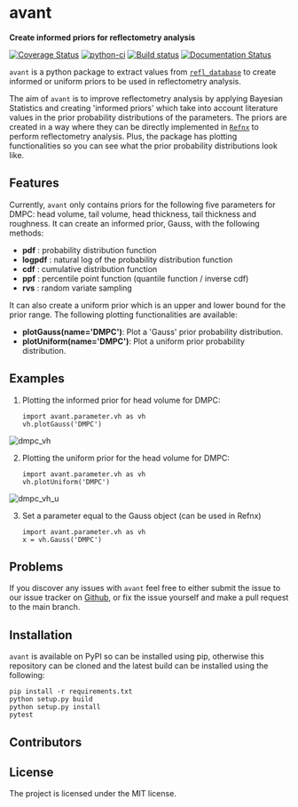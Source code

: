 # avant

**Create informed priors for reflectometry analysis**

[![Coverage Status](https://coveralls.io/repos/github/nf679/avant/badge.svg?branch=main)](https://coveralls.io/github/nf679/avant?branch=main)
[![python-ci](https://github.com/nf679/avant/actions/workflows/ci.yml/badge.svg)](https://github.com/nf679/avant/actions/workflows/ci.yml)
[![Build status](https://ci.appveyor.com/api/projects/status/lms15ybg66vrp76l?svg=true)](https://ci.appveyor.com/project/nf679/refl-package)
[![Documentation Status](https://readthedocs.org/projects/refl-package/badge/?version=latest)](https://refl-package.readthedocs.io/en/latest/?badge=latest)



``avant`` is a python package to extract values from [``refl_database``](https://github.com/nf679/refl-database) to create informed or uniform priors to be used in reflectometry analysis.

The aim of ``avant`` is to improve reflectometry analysis by applying Bayesian Statistics and creating 'informed priors' which take into account literature values in the prior probability distributions of the parameters. The priors are created in a way where they can be directly implemented in [``Refnx``](https://refnx.readthedocs.io/en/latest) to perform reflectometry analysis. Plus, the package has plotting functionalities so you can see what the prior probability distributions look like. 

## Features

Currently, ``avant`` only contains priors for the following five parameters for DMPC: head volume, tail volume, head thickness, tail thickness and roughness. It can create an informed prior, Gauss, with the following methods:     

- **pdf** : probability distribution function
- **logpdf** : natural log of the probability distribution function
- **cdf** : cumulative distribution function
- **ppf** : percentile point function (quantile function  / inverse cdf)
- **rvs** : random variate sampling

It can also create a uniform prior which is an upper and lower bound for the prior range. The following plotting functionalities are available:

- **plotGauss(name='DMPC')**: Plot a 'Gauss' prior probability distribution. 
- **plotUniform(name='DMPC')**: Plot a uniform prior probability distribution.



## Examples

1. Plotting the informed prior for head volume for DMPC: 

       import avant.parameter.vh as vh
       vh.plotGauss('DMPC') 

![dmpc_vh](https://user-images.githubusercontent.com/53176345/124952482-30ed0080-e00c-11eb-80f7-f1265c9c4d6a.png)

2. Plotting the uniform prior for the head volume for DMPC:

       import avant.parameter.vh as vh
       vh.plotUniform('DMPC')

![dmpc_vh_u](https://user-images.githubusercontent.com/53176345/124953932-7bbb4800-e00d-11eb-8588-79e88b7f66c3.png)



3. Set a parameter equal to the Gauss object (can be used in Refnx) 

       import avant.parameter.vh as vh
       x = vh.Gauss('DMPC')

## Problems

If you discover any issues with ``avant`` feel free to either submit the issue to our issue tracker on [Github](https://github.com/nf679/avant), or fix the issue yourself and make a pull request to the main branch. 

## Installation 

``avant`` is available on PyPI so can be installed using pip, otherwise this repository can be cloned and the latest build can be installed using the following:

    pip install -r requirements.txt
    python setup.py build
    python setup.py install
    pytest


## Contributors


## License

The project is licensed under the MIT license.




       
